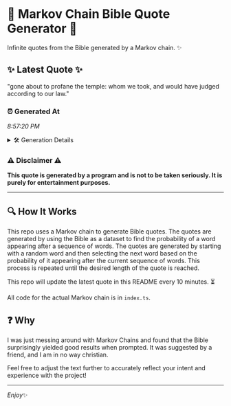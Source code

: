 # 📖 Markov Chain Bible Quote Generator 📖

Infinite quotes from the Bible generated by a Markov chain. ✨

## ✨ Latest Quote ✨
"gone about to profane the temple: whom we took, and would have judged according to our law."

### ⏰ Generated At
*8:57:20 PM*

<details>
    <summary>🛠️ Generation Details</summary>
    <p>
        <strong>🌱 Seed:</strong> gone<br>
        <strong>🔄 Iterations:</strong> 16<br>
        <strong>📜 Context History:</strong><br>[ gone ]: about<br>[ gone, about ]: to<br>[ gone, about, to ]: profane<br>[ gone, about, to, profane ]: the<br>[ gone, about, to, profane, the ]: temple:<br>[ gone, about, to, profane, the, temple: ]: whom<br>[ about, to, profane, the, temple:, whom ]: we<br>[ to, profane, the, temple:, whom, we ]: took,<br>[ profane, the, temple:, whom, we, took, ]: and<br>[ the, temple:, whom, we, took,, and ]: would<br>[ temple:, whom, we, took,, and, would ]: have<br>[ whom, we, took,, and, would, have ]: judged<br>[ we, took,, and, would, have, judged ]: according<br>[ took,, and, would, have, judged, according ]: to<br>[ and, would, have, judged, according, to ]: our<br>[ would, have, judged, according, to, our ]: law.<br>
    </p>
</details>

### ⚠️ Disclaimer ⚠️
**This quote is generated by a program and is not to be taken seriously. It is purely for entertainment purposes.**

---

## 🔍 How It Works

This repo uses a Markov chain to generate Bible quotes. The quotes are generated by using the Bible as a dataset to find the probability of a word appearing after a sequence of words. The quotes are generated by starting with a random word and then selecting the next word based on the probability of it appearing after the current sequence of words. This process is repeated until the desired length of the quote is reached.

This repo will update the latest quote in this README every 10 minutes. ⏳

All code for the actual Markov chain is in `index.ts`.

## ❓ Why

I was just messing around with Markov Chains and found that the Bible surprisingly yielded good results when prompted. 
It was suggested by a friend, and I am in no way christian.

Feel free to adjust the text further to accurately reflect your intent and experience with the project!

---

*Enjoy*✨
